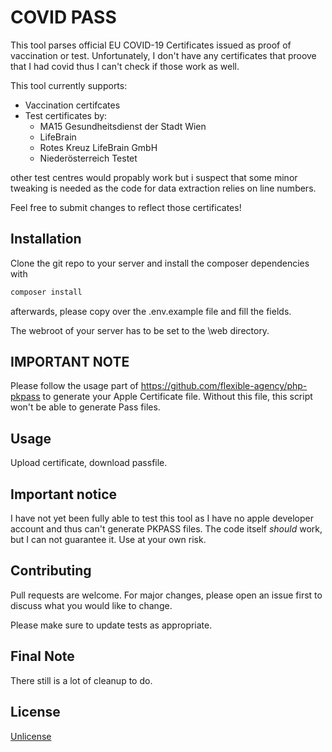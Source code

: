# COVID PASS

This tool parses official EU COVID-19 Certificates issued as proof of vaccination or test. Unfortunately, I don't have any certificates that proove that I had covid thus I can't check if those work as well. 

This tool currently supports:

* Vaccination certifcates
* Test certificates by:
  * MA15 Gesundheitsdienst der Stadt Wien
  * LifeBrain
  * Rotes Kreuz LifeBrain GmbH
  * Niederösterreich Testet

other test centres would propably work but i suspect that some minor tweaking is needed as the code for data extraction relies on line numbers.

Feel free to submit changes to reflect those certificates! 
## Installation

Clone the git repo to your server and install the composer dependencies with
```bash
composer install
```
afterwards, please copy over the .env.example file and fill the fields.

The webroot of your server has to be set to the \web directory.

## IMPORTANT NOTE
Please follow the usage part of https://github.com/flexible-agency/php-pkpass to generate your Apple Certificate file. Without this file, this script won't be able to generate Pass files. 

## Usage
Upload certificate, download passfile. 

## Important notice
I have not yet been fully able to test this tool as I have no apple developer account and thus can't generate PKPASS files. The code itself _should_ work, but I can not guarantee it. Use at your own risk. 

## Contributing
Pull requests are welcome. For major changes, please open an issue first to discuss what you would like to change.

Please make sure to update tests as appropriate.


## Final Note
There still is a lot of cleanup to do. 
## License
[Unlicense](https://unlicense.org/)
